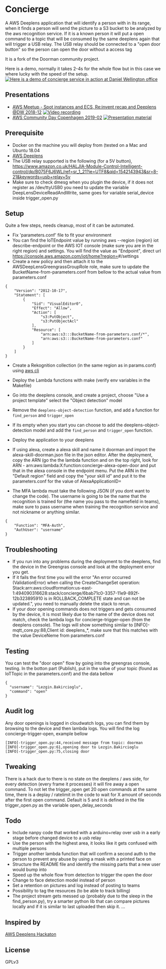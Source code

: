 # Concierge

A AWS Deeplens application that will identify a person with in its range, when it finds a person will send the picture to a S3 bucket to be analyzed by the aws recognition service. If it is a known person it will put a open command to a topic that will be consumed by the same deeplens again that will trigger a USB relay. The USB relay should be connected to a "open door button" so the person can open the door without a access tag

It is a fork of the Doorman community project.

Here is a demo, normally it takes 2-4s for the whole flow but in this case we where lucky with the speed of the setup.
[![Here is a demo of concierge service in action at Daniel Wellington office](http://img.youtube.com/vi/nysLLK3DOeg/0.jpg)](http://www.youtube.com/watch?v=nysLLK3DOeg)

Presentations
---
- [AWS Meetup - Spot instances and ECS, Re:invent recap and Deeplens @DW 2018-12](https://www.meetup.com/aws-stockholm/events/255772998/)
[![Video recording](http://img.youtube.com/vi/b6p2WG4a9A0/0.jpg)](https://www.youtube.com/watch?v=b6p2WG4a9A0)
- [AWS Community Day Copenhagen 2019-02](https://awscommunitynordics.org/communityday/)
[![Presentation material](https://image.slidesharecdn.com/awscommunityday2019q1-190219141955/95/aws-community-day-copenhagen-2019-bring-ml-awareness-with-deeplens-to-the-business-by-accessing-the-office-with-the-face-1-638.jpg)](https://www.slideshare.net/danielwellingtontechnology/aws-community-day-copenhagen-2019-bring-ml-awareness-with-deeplens-to-the-business-by-accessing-the-office-with-the-face)

Prerequisite
---
- Docker on the machine you will deploy from (tested on a Mac and Ubuntu 18.04
- [AWS Deeplens](https://aws.amazon.com/deeplens/)
- The USB relay supported is the following (for a 5V button),  https://www.amazon.co.uk/HALJIA-Module-Control-Intelligent-control/dp/B075F6J6WL/ref=sr_1_21?ie=UTF8&qid=1542143943&sr=8-21&keywords=usb+relay+5v
- Make sure to check dmesg when you plugin the device, if it does not register as /dev/ttyUSB0 you need to update the variable DeepLensDeviceReadAndWrite, same goes for variable serial_device inside trigger_open.py

Setup
---
Quite a few steps, needs cleanup, most of it can be automated.

- Fix 'parameters.conf' file to fit your environment
- You can find the IoTEndpoint value by running aws --region {region} iot describe-endpoint or the AWS IOT console (make sure you are in the right region) and settings. You will find the value as "Endpoint",  direct url https://console.aws.amazon.com/iot/home?region=<YOUR-REGION>#/settings
- Create a new policy and then attach it to the AWSDeepLensGreengrassGroupRole role, make sure to update the BucketName-from-parameters.conf from bellow to the actual value from parameters.conf
```
{
    "Version": "2012-10-17",
    "Statement": [
        {
            "Sid": "VisualEditor0",
            "Effect": "Allow",
            "Action": [
                "s3:PutObject",
                "s3:PutObjectAcl"
            ],
            "Resource": [
                "arn:aws:s3:::BucketName-from-parameters.conf/*",
                "arn:aws:s3:::BucketName-from-parameters.conf"
            ]
        }
    ]
}
```
- Create a Rekognition collection (in the same region as in params.conf) using [aws cli](https://docs.aws.amazon.com/cli/latest/reference/rekognition/create-collection.html)

- Deploy the Lambda functions with make (verify env variables in the Makefile)

- Go into the deeplens console, and create a project, choose "Use a project template" select the "Object detection" model
- Remove the `deeplens-object-detection` function, and add a function for `find_person` and `trigger_open`
- If its empty when you start you can choose to add the deeplens-object-detection model and add the `find_person` and `trigger_open` function.
- Deploy the application to your deeplens
- If using alexa, create a alexa skill and name it doorman and import the alexa-skill-doorman.json file in the json editor. After the deployment, copy the ARN (go the the lambda function and on the top right, look for ARN - arn:aws:lambda:X:function:concierge-alexa-open-door and put that in the alexa console in the endpoint menu. Put the ARN in the "Default region" field and copy the "your skill id" and put it to the parameters.conf for the value of  AlexaApplicationID=
- The MFA lambda must take the following JSON (if you dont want to change the code). The username is going to be the name that the recognition is trained for (the name you pass to the namefield in teams), make sure to pass username when training the recognition service and not nickname or anything similar.
```
{
    "Function": "MFA-Auth",
    "AuthUser": "username"
}
```

Troubleshooting
---
- If you run into any problems during the deployment to the deeplens, find the device in the Greengras console and look at the deployment error you get.
- If it fails the first time you will the error "An error occurred (ValidationError) when calling the CreateChangeSet operation: Stack:arn:aws:cloudformation:us-east-1:494090316628:stack/concierge/6bab71c0-3357-11e9-892f-12b323895910 is in ROLLBACK_COMPLETE state and can not be updated.", you need to manually delete the stack to rerun.
- If your door opening commands does not triggers and gets consumed by the device, it is most likely due to the name of the device does not match, check the lambda logs for concierge-trigger-open (from the deeplens console). The logs will show something similar to [INFO]-mqtt_core.py:88,Client id: deeplens_*, make sure that this matches with the value DeviceNeme from parameters.conf 

Testing
---
You can test the "door open" flow by going into the greengras console, testing. In the botton part (Publish), put in the value of your topic (found as IoTTopic in the parameters.conf) and the data bellow
```
{
  "username": "Lezgin.Bakircioglu",
  "command": "open"
}
```

Audit log
---
Any door openings is logged in cloudwatch logs, you can find them by browsing to the device and then lambda logs.
You will find the log concierge-trigger-open, example bellow
```
[INFO]-trigger_open.py:44,received message from topic: doorman
[INFO]-trigger_open.py:61,opening door to Lezgin.Bakircioglu
[INFO]-trigger_open.py:75,closing door
```

Tweaking
---
There is a hack due to there is no state on the deeplens / aws side, for every detection (every frame it processes) it will fire away a open command. To not let the trigger_open get 20 open commands at the same time, there is a deplay / ratelimit in the code to wait for X amount of seconds after the first open command. Default is 5 and it is defined in the file trigger_open.py as the variable open_delay_seconds 

Todo
---
- Include nanpy code that worked with a arduino+relay over usb in a early stage before changed device to a usb relay
- Use the person with the highest area, it looks like it gets confused with multiple persons
- Trigger another lambda function that will confirm a second auth to the person to prevent any abuse by using a mask with a printed face on
- Structure the README file and identify the missing parts that a new user would bump into
- Speed up the whole flow from detection to trigger the open the door
- Change to face detection model instead of person
- Set a retention on pictures and log instead of posting to teams
- Possibility to tag the resources (to be able to track billing)
- The project stream gets messed up (probably due to the sleep in the find_person.py), try a smarter python lib that can compare pictures locally and if it is similar to last uploaded then skip it.
...

Inspired by
---
[AWS Deeplens Hackaton](https://devpost.com/software/doorman-a1oh0e)

License
---
GPLv3
